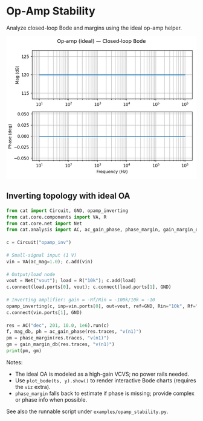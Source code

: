 # Op-Amp Stability

Analyze closed-loop Bode and margins using the ideal op-amp helper.

![Op-Amp Bode](assets/examples/opamp_bode.png)

## Inverting topology with ideal OA
```python
from cat import Circuit, GND, opamp_inverting
from cat.core.components import VA, R
from cat.core.net import Net
from cat.analysis import AC, ac_gain_phase, phase_margin, gain_margin_db

c = Circuit("opamp_inv")

# Small-signal input (1 V)
vin = VA(ac_mag=1.0); c.add(vin)

# Output/load node
vout = Net("vout"); load = R("10k"); c.add(load)
c.connect(load.ports[0], vout); c.connect(load.ports[1], GND)

# Inverting amplifier: gain = -Rf/Rin = -100k/10k = -10
opamp_inverting(c, inp=vin.ports[0], out=vout, ref=GND, Rin="10k", Rf="100k", gain=1e6)
c.connect(vin.ports[1], GND)

res = AC("dec", 201, 10.0, 1e6).run(c)
f, mag_db, ph = ac_gain_phase(res.traces, "v(n1)")
pm = phase_margin(res.traces, "v(n1)")
gm = gain_margin_db(res.traces, "v(n1)")
print(pm, gm)
```

Notes:
- The ideal OA is modeled as a high-gain VCVS; no power rails needed.
- Use `plot_bode(ts, y).show()` to render interactive Bode charts (requires the ``viz`` extra).
- `phase_margin` falls back to estimate if phase is missing; provide complex or phase info when possible.

See also the runnable script under `examples/opamp_stability.py`.
